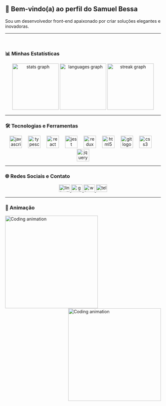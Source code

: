 ## 👋 Bem-vindo(a) ao perfil do Samuel Bessa

Sou um desenvolvedor front-end apaixonado por criar soluções elegantes e inovadoras.

---

<br>

### 📊 Minhas Estatísticas

<div align="center">
  <img src="https://github-readme-stats.vercel.app/api?username=samuelbessa&hide_title=false&hide_rank=false&show_icons=true&include_all_commits=true&count_private=true&disable_animations=false&theme=dracula&locale=en&hide_border=false&order=1" height="150" alt="stats graph"  />
  <img src="https://github-readme-stats.vercel.app/api/top-langs?username=samuelbessa&locale=en&hide_title=false&layout=compact&card_width=320&langs_count=5&theme=dracula&hide_border=false&order=2" height="150" alt="languages graph"  />
  <img src="https://streak-stats.demolab.com?user=samuelbessa&locale=en&mode=daily&theme=dracula&hide_border=false&border_radius=5&order=3" height="150" alt="streak graph"  />
</div>

---

### 🛠 Tecnologias e Ferramentas

<div align="center">
  <img src="https://cdn.jsdelivr.net/gh/devicons/devicon/icons/javascript/javascript-original.svg" height="40" alt="javascript logo" />
  <img width="12" />
  <img src="https://cdn.jsdelivr.net/gh/devicons/devicon/icons/typescript/typescript-original.svg" height="40" alt="typescript logo" />
  <img width="12" />
  <img src="https://cdn.jsdelivr.net/gh/devicons/devicon/icons/react/react-original.svg" height="40" alt="react logo" />
  <img width="12" />
  <img src="https://cdn.jsdelivr.net/gh/devicons/devicon/icons/jest/jest-plain.svg" height="40" alt="jest logo" />
  <img width="12" />
  <img src="https://cdn.jsdelivr.net/gh/devicons/devicon/icons/redux/redux-original.svg" height="40" alt="redux logo" />
  <img width="12" />
  <img src="https://cdn.jsdelivr.net/gh/devicons/devicon/icons/html5/html5-original.svg" height="40" alt="html5 logo" />
  <img width="12" />
  <img src="https://cdn.jsdelivr.net/gh/devicons/devicon/icons/git/git-original.svg" height="40" alt="git logo" />
  <img width="12" />
  <img src="https://cdn.jsdelivr.net/gh/devicons/devicon/icons/css3/css3-original.svg" height="40" alt="css3 logo" />
  <img width="12" />
  <img src="https://cdn.jsdelivr.net/gh/devicons/devicon/icons/jquery/jquery-original.svg" height="40" alt="jquery logo" />
</div>

---

### 🌐 Redes Sociais e Contato

<div align="center">
  <a href="https://www.linkedin.com/in/samuel-bessa-29a74a331/" target="_blank">
    <img src="https://raw.githubusercontent.com/maurodesouza/profile-readme-generator/master/src/assets/icons/social/linkedin/default.svg" width="36" height="24" alt="linkedin logo" />
  </a>
  <a href="mailto:dev.samuelbessa@gmail.com" target="_blank">
    <img src="https://raw.githubusercontent.com/maurodesouza/profile-readme-generator/master/src/assets/icons/social/gmail/default.svg" width="36" height="24" alt="gmail logo" />
  </a>
  <a href="https://wa.me/3899315290" target="_blank">
    <img src="https://raw.githubusercontent.com/maurodesouza/profile-readme-generator/master/src/assets/icons/social/whatsapp/default.svg" width="36" height="24" alt="whatsapp logo" />
  </a>
  <a href="https://t.me/seuusername" target="_blank">
    <img src="https://raw.githubusercontent.com/maurodesouza/profile-readme-generator/master/src/assets/icons/social/telegram/default.svg" width="36" height="24" alt="telegram logo" />
  </a>
</div>

---

### 🐍 Animação

<img align="left" height="300" src="https://media.giphy.com/media/v1.Y2lkPTc5MGI3NjExdXZoOThlMXYzeTM3bTdpZzU1eG5mb3NmcmMwZDI2bGxoN2d1aXoydSZlcD12MV9zdGlja2Vyc19zZWFyY2gmY3Q9cw/ffvJ4xfAniFoqHUQoO/giphy.gif" alt="Coding animation" />
<img align="right" height="300" src="https://media.giphy.com/media/t1j3KW8BXTzccCLdNb/giphy.gif?cid=790b7611uvh98e1v3y37m7ig55xnfosfrc0d26llh7guiz2u&ep=v1_stickers_search&rid=giphy.gif&ct=s" alt="Coding animation" />

